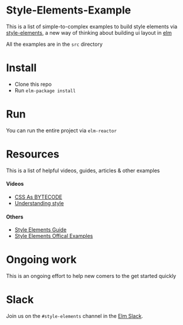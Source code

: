 # Style-Elements-Example
This is a list of simple-to-complex examples to build style elements via [style-elements](https://github.com/mdgriffith/style-elements), a new way of thinking about building ui layout in [elm](http://elm-lang.org/)

All the examples are in the `src` directory

# Install
- Clone this repo
- Run `elm-package install`

# Run
You can run the entire project via `elm-reactor`

# Resources 
This is a list of helpful videos, guides, articles & other examples 

#### Videos
- [CSS As BYTECODE](https://www.youtube.com/watch?v=w4_1SagLY94)
- [Understanding style](https://www.youtube.com/watch?v=NYb2GDWMIm0)

#### Others
- [Style Elements Guide](https://mdgriffith.gitbooks.io/style-elements/)
- [Style Elements Offical Examples](https://github.com/mdgriffith/style-elements/tree/master/examples)

# Ongoing work
This is an ongoing effort to help new comers to the get started quickly

# Slack 
Join us on the `#style-elements` channel in the [Elm Slack](https://elmlang.herokuapp.com/).